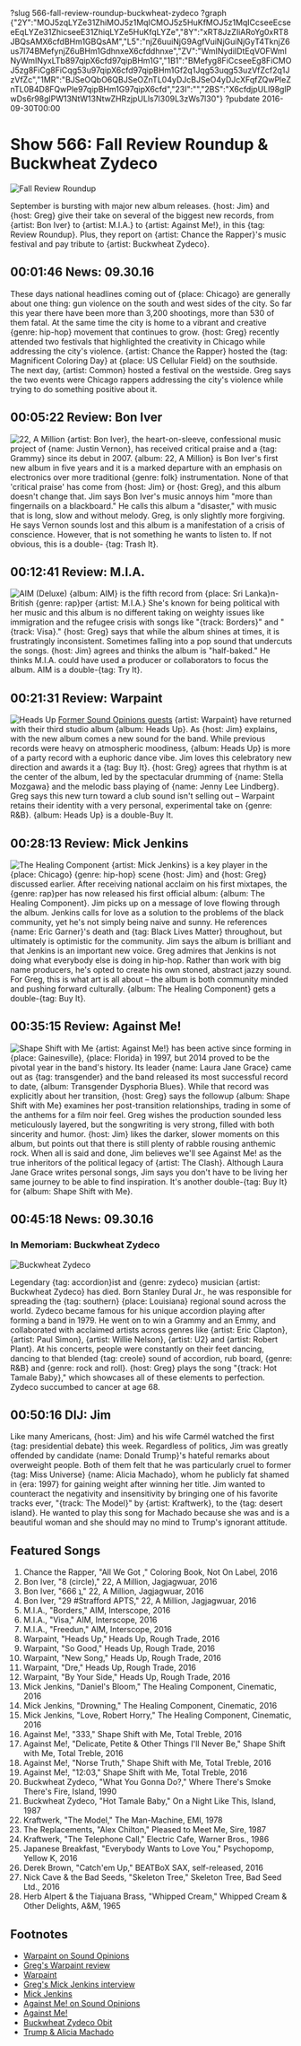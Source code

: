 ?slug 566-fall-review-roundup-buckwheat-zydeco
?graph {"2Y":"MOJ5zqLYZe31ZhiMOJ5z1MqICMOJ5z5HuKfMOJ5z1MqICcseeEcseeEqLYZe31ZhicseeE31ZhiqLYZe5HuKfqLYZe","8Y":"xRT8JzZIiARoYg0xRT8JBQsAMX6cfdBHm1GBQsAM","L5":"njZ6uuiNjG9AgfVuiNjGuiNjGyT4TknjZ6us7l74BMefynjZ6uBHm1GdhnxeX6cfddhnxe","ZV":"WmINydiIDtEqVOFWmINyWmINyxLTb897qipX6cfd97qipBHm1G","1B1":"BMefyg8FiCcseeEg8FiCMOJ5zg8FiCg8FiCqg53u97qipX6cfd97qipBHm1Gf2q1Jqg53uqg53uzVfZcf2q1JzVfZc","1MR":"BJSeOQbO6QBJSeOZnTL04yDJcBJSeO4yDJcXFqfZQwPleZnTL0B4D8FQwPle97qipBHm1G97qipX6cfd","23I":"","2BS":"X6cfdjpULl98glPwDs6r98glPW13NtW13NtwZHRzjpULls7l309L3zWs7l30"}
?pubdate 2016-09-30T00:00

# Show 566: Fall Review Roundup & Buckwheat Zydeco

![Fall Review Roundup](https://static.soundopinions.org/images/2016/reviewroundup2016v2_web.jpg)

September is bursting with major new album releases. {host: Jim} and {host: Greg} give their take on several of the biggest new records, from {artist: Bon Iver} to {artist: M.I.A.} to {artist: Against Me!}, in this {tag: Review Roundup}. Plus, they report on {artist: Chance the Rapper}'s music festival and pay tribute to {artist: Buckwheat Zydeco}.

## 00:01:46 News: 09.30.16
These days national headlines coming out of {place: Chicago} are generally about one thing: gun violence on the south and west sides of the city. So far this year there have been more than 3,200 shootings, more than 530 of them fatal. At the same time the city is home to a vibrant and creative {genre: hip-hop} movement that continues to grow. {host: Greg} recently attended two festivals that highlighted the creativity in Chicago while addressing the city's violence. {artist: Chance the Rapper} hosted the {tag: Magnificent Coloring Day} at {place: US Cellular Field} on the southside. The next day, {artist: Common} hosted a festival on the westside. Greg says the two events were Chicago rappers addressing the city's violence while trying to do something positive about it. 

## 00:05:22 Review: Bon Iver
![22, A Million](https://static.soundopinions.org/assets/566/8Y0.jpg)
{artist: Bon Iver}, the heart-on-sleeve, confessional music project of {name: Justin Vernon}, has received critical praise and a {tag: Grammy} since its debut in 2007. {album: 22, A Million} is Bon Iver's first new album in five years and it is a marked departure with an emphasis on electronics over more traditional {genre: folk} instrumentation. None of that 'critical praise' has come from {host: Jim} or {host: Greg}, and this album doesn't change that. Jim says Bon Iver's music annoys him "more than fingernails on a blackboard." He calls this album a "disaster," with music that is long, slow and without melody. Greg, is only slightly more forgiving. He says Vernon sounds lost and this album is a manifestation of a crisis of conscience. However, that is not something he wants to listen to. If not obvious, this is a double- {tag: Trash It}. 

## 00:12:41 Review: M.I.A.
![AIM (Deluxe)](https://static.soundopinions.org/assets/566/L50.jpg)
{album: AIM} is the fifth record from {place: Sri Lanka}n-British {genre: rap}per {artist: M.I.A.} She's known for being political with her music and this album is no different taking on weighty issues like immigration and the refugee crisis with songs like "{track: Borders}" and "{track: Visa}." {host: Greg} says that while the album shines at times, it is frustratingly inconsistent. Sometimes falling into a pop sound that undercuts the songs. {host: Jim} agrees and thinks the album is "half-baked." He thinks M.I.A. could have used a producer or collaborators to focus the album. AIM is a double-{tag: Try It}. 

## 00:21:31 Review: Warpaint
![Heads Up](https://static.soundopinions.org/assets/566/ZV0.jpg)
[Former Sound Opinions guests](http://soundopinions.org/show/444/) {artist: Warpaint} have returned with their third studio album {album: Heads Up}. As {host: Jim} explains, with the new album comes a new sound for the band. While previous records were heavy on atmospheric moodiness, {album: Heads Up} is more of a party record with a euphoric dance vibe. Jim loves this celebratory new direction and awards it a {tag: Buy It}. {host: Greg} agrees that rhythm is at the center of the album, led by the spectacular drumming of {name: Stella Mozgawa} and the melodic bass playing of {name: Jenny Lee Lindberg}. Greg says this new turn toward a club sound isn't selling out – Warpaint retains their identity with a very personal, experimental take on {genre: R&B}. {album: Heads Up} is a double-Buy It.

## 00:28:13 Review: Mick Jenkins
![The Healing Component](https://static.soundopinions.org/assets/566/1B10.jpg)
{artist: Mick Jenkins} is a key player in the {place: Chicago} {genre: hip-hop} scene {host: Jim} and {host: Greg} discussed earlier. After receiving national acclaim on his first mixtapes, the {genre: rap}per has now released his first official album: {album: The Healing Component}. Jim picks up on a message of love flowing through the album. Jenkins calls for love as a solution to the problems of the black community, yet he's not simply being naive and sunny. He references {name: Eric Garner}'s death and {tag: Black Lives Matter} throughout, but ultimately is optimistic for the community. Jim says the album is brilliant and that Jenkins is an important new voice. Greg admires that Jenkins is not doing what everybody else is doing in hip-hop. Rather than work with big name producers, he's opted to create his own stoned, abstract jazzy sound. For Greg, this is what art is all about – the album is both community minded and pushing forward culturally. {album: The Healing Component} gets a double-{tag: Buy It}.

## 00:35:15 Review: Against Me!
![Shape Shift with Me](https://static.soundopinions.org/assets/566/1MR0.jpg)
{artist: Against Me!} has been active since forming in {place: Gainesville}, {place: Florida} in 1997, but 2014 proved to be the pivotal year in the band's history. Its leader {name: Laura Jane Grace} came out as {tag: transgender} and the band released its most successful record to date, {album: Transgender Dysphoria Blues}. While that record was explicitly about her transition, {host: Greg} says the followup {album: Shape Shift with Me} examines her post-transition relationships, trading in some of the anthems for a film noir feel. Greg wishes the production sounded less meticulously layered, but the songwriting is very strong, filled with both sincerity and humor. {host: Jim} likes the darker, slower moments on this album, but points out that there is still plenty of rabble rousing anthemic rock. When all is said and done, Jim believes we'll see Against Me! as the true inheritors of the political legacy of {artist: The Clash}. Although Laura Jane Grace writes personal songs, Jim says you don't have to be living her same journey to be able to find inspiration. It's another double-{tag: Buy It} for {album: Shape Shift with Me}.

## 00:45:18 News: 09.30.16

### In Memoriam: Buckwheat Zydeco
![Buckwheat Zydeco](https://static.soundopinions.org/images/2016/buckwheat1.jpg)

Legendary {tag: accordion}ist and {genre: zydeco} musician {artist: Buckwheat Zydeco} has died. Born Stanley Dural Jr., he was responsible for spreading the {tag: southern} {place: Louisiana} regional sound across the world. Zydeco became famous for his unique accordion playing after forming a band in 1979. He went on to win a Grammy and an Emmy, and collaborated with acclaimed artists across genres like {artist: Eric Clapton}, {artist: Paul Simon}, {artist: Willie Nelson}, {artist: U2} and {artist: Robert Plant}. At his concerts, people were constantly on their feet dancing, dancing to that blended {tag: creole} sound of accordion, rub board, {genre: R&B} and {genre: rock and roll}. {host: Greg} plays the song "{track: Hot Tamale Baby}," which showcases all of these elements to perfection. Zydeco succumbed to cancer at age 68. 

## 00:50:16 DIJ: Jim
Like many Americans, {host: Jim} and his wife Carmél watched the first {tag: presidential debate} this week. Regardless of politics, Jim was greatly offended by candidate {name: Donald Trump}'s hateful remarks about overweight people. Both of them felt that he was particularly cruel to former {tag: Miss Universe} {name: Alicia Machado}, whom he publicly fat shamed in {era: 1997} for gaining weight after winning her title. Jim wanted to counteract the negativity and insensitivity by bringing one of his favorite tracks ever, "{track: The Model}" by {artist: Kraftwerk}, to the {tag: desert island}. He wanted to play this song for Machado because she was and is a beautiful woman and she should may no mind to Trump's ignorant attitude.

## Featured Songs
1. Chance the Rapper, "All We Got ," Coloring Book, Not On Label, 2016
1. Bon Iver, "8 (circle)," 22, A Million, Jagjagwuar, 2016
1. Bon Iver, "666 ʇ," 22, A Million, Jagjagwuar, 2016
1. Bon Iver, "29 #Strafford APTS," 22, A Million, Jagjagwuar, 2016
1. M.I.A., "Borders," AIM, Interscope, 2016
1. M.I.A., "Visa," AIM, Interscope, 2016
1. M.I.A., "Freedun," AIM, Interscope, 2016
1. Warpaint, "Heads Up," Heads Up, Rough Trade, 2016
1. Warpaint, "So Good," Heads Up, Rough Trade, 2016
1. Warpaint, "New Song," Heads Up, Rough Trade, 2016
1. Warpaint, "Dre," Heads Up, Rough Trade, 2016
1. Warpaint, "By Your Side," Heads Up, Rough Trade, 2016
1. Mick Jenkins, "Daniel's Bloom," The Healing Component, Cinematic, 2016
1. Mick Jenkins, "Drowning," The Healing Component, Cinematic, 2016
1. Mick Jenkins, "Love, Robert Horry," The Healing Component, Cinematic, 2016
1. Against Me!, "333," Shape Shift with Me, Total Treble, 2016
1. Against Me!, "Delicate, Petite & Other Things I'll Never Be," Shape Shift with Me, Total Treble, 2016
1. Against Me!, "Norse Truth," Shape Shift with Me, Total Treble, 2016
1. Against Me!, "12:03," Shape Shift with Me, Total Treble, 2016
1. Buckwheat Zydeco, "What You Gonna Do?," Where There's Smoke There's Fire, Island, 1990
1. Buckwheat Zydeco, "Hot Tamale Baby," On a Night Like This, Island, 1987
1. Kraftwerk, "The Model," The Man-Machine, EMI, 1978
1. The Replacements, "Alex Chilton," Pleased to Meet Me, Sire, 1987
1. Kraftwerk, "The Telephone Call," Electric Cafe, Warner Bros., 1986
1. Japanese Breakfast, "Everybody Wants to Love You," Psychopomp, Yellow K, 2016
1. Derek Brown, "Catch'em Up," BEATBoX SAX, self-released, 2016
1. Nick Cave & the Bad Seeds, "Skeleton Tree," Skeleton Tree, Bad Seed Ltd., 2016
1. Herb Alpert & the Tiajuana Brass, "Whipped Cream," Whipped Cream & Other Delights, A&M, 1965

## Footnotes
- [Warpaint on Sound Opinions](/show/444/)
- [Greg's Warpaint review](http://www.chicagotribune.com/entertainment/music/kot/sc-warpaint-heads-up-review-20160923-column.html)
- [Warpaint](http://warpaintwarpaint.com/)
- [Greg's Mick Jenkins interview](http://www.chicagotribune.com/entertainment/music/kot/ct-mick-jenkins-interview-chicago-rap-the-waters-ott-1002-20150928-column.html)
- [Mick Jenkins](http://mickjenkins.com/)
- [Against Me! on Sound Opinions](/show/493/)
- [Against Me!](http://www.againstme.net/)
- [Buckwheat Zydeco Obit](http://www.nytimes.com/2016/09/25/arts/music/stanley-dural-jr-founder-of-buckwheat-zydeco-dies-at-68.html?_r=0)
- [Trump & Alicia Machado](http://www.nytimes.com/2016/09/28/us/politics/alicia-machado-donald-trump.html)

